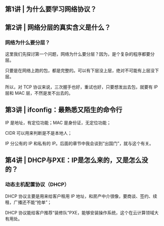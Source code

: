 ## 第1讲 | 为什么要学习网络协议？

## 第2讲 | 网络分层的真实含义是什么？

### 网络为什么要分层？

这里我们先探讨第一个问题，网络为什么要分层？因为，是个复杂的程序都要分层。

只要是在网络上跑的包，都是完整的。可以有下层没上层，绝对不可能有上层没下层。

所以，对 TCP 协议来说，三次握手也好，重试也好，只要想发出去包，就要有 IP 层和 MAC 层，不然是发不出去的。

## 第3讲 | ifconfig：最熟悉又陌生的命令行

IP 是地址，有定位功能；MAC 是身份证，无定位功能；

CIDR 可以用来判断是不是本地人；

IP 分公有的 IP 和私有的 IP。后面的章节中我会谈到“出国门”，就与这个有关。

## 第4讲 | DHCP与PXE：IP是怎么来的，又是怎么没的？

### 动态主机配置协议（DHCP）

DHCP 协议主要是用来给客户租用 IP 地址，和房产中介很像，要商谈、签约、续租，广播还不能“抢单”；

DHCP 协议能给客户推荐“装修队”PXE，能够安装操作系统，这个在云计算领域大有用处。

